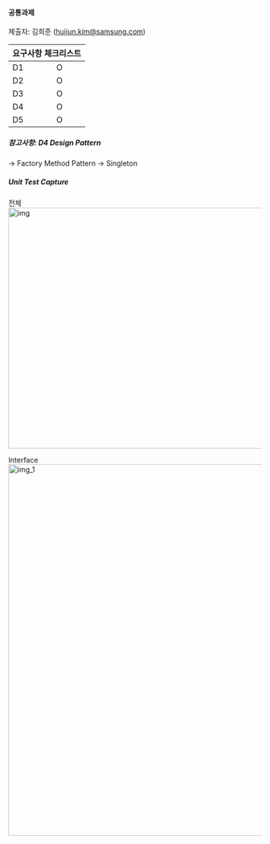 #### 공통과제

제출자: 김희준 (huijun.kim@samsung.com)



<table>
  <thead>
    <tr>
      <th colspan="2">요구사항 체크리스트</th>
    </tr>
  </thead>
  <tbody>
    <tr>
      <td>D1</td>
      <td>O</td>
    </tr>
    <tr>
      <td>D2</td>
      <td>O</td>
    </tr>
    <tr>
      <td>D3</td>
      <td>O</td>
    </tr>
    <tr>
      <td>D4</td>
      <td>O </td>
    </tr>
    <tr>
      <td>D5</td>
      <td>O</td>
    </tr>
  </tbody>
</table>





##### 참고사항: D4 Design Pattern
-> Factory Method Pattern
-> Singleton



##### Unit Test Capture
전체
<img width="768" height="479" alt="img" src="https://github.com/user-attachments/assets/4b7a04a5-28d3-44ba-8d3a-c9865335540c" />



Interface
<img width="863" height="739" alt="img_1" src="https://github.com/user-attachments/assets/fc97e72a-4f7d-4e60-af94-65f22b0f0c9c" />

